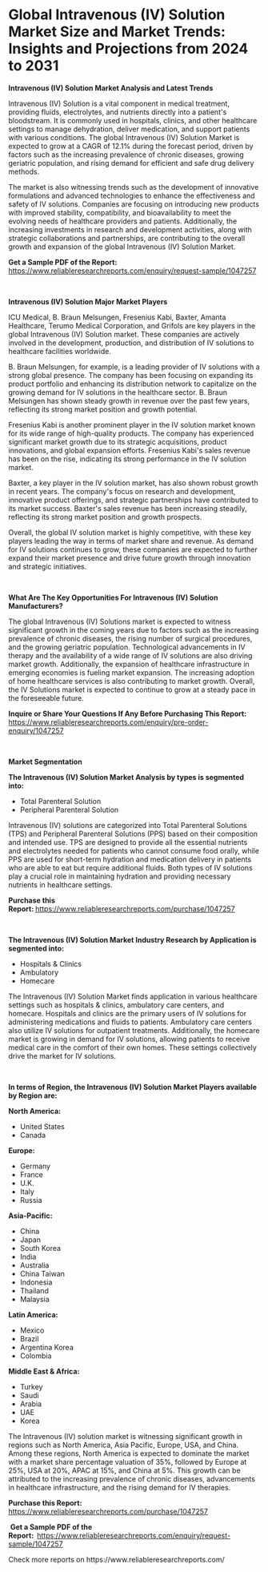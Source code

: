<p><h1>Global Intravenous (IV) Solution Market Size and Market Trends: Insights and Projections from 2024 to 2031</h1></p><p><strong>Intravenous (IV) Solution Market Analysis and Latest Trends</strong></p>
<p><p>Intravenous (IV) Solution is a vital component in medical treatment, providing fluids, electrolytes, and nutrients directly into a patient's bloodstream. It is commonly used in hospitals, clinics, and other healthcare settings to manage dehydration, deliver medication, and support patients with various conditions. The global Intravenous (IV) Solution Market is expected to grow at a CAGR of 12.1% during the forecast period, driven by factors such as the increasing prevalence of chronic diseases, growing geriatric population, and rising demand for efficient and safe drug delivery methods.</p><p>The market is also witnessing trends such as the development of innovative formulations and advanced technologies to enhance the effectiveness and safety of IV solutions. Companies are focusing on introducing new products with improved stability, compatibility, and bioavailability to meet the evolving needs of healthcare providers and patients. Additionally, the increasing investments in research and development activities, along with strategic collaborations and partnerships, are contributing to the overall growth and expansion of the global Intravenous (IV) Solution Market.</p></p>
<p><strong>Get a Sample PDF of the Report:&nbsp;</strong> <a href="https://www.reliableresearchreports.com/enquiry/request-sample/1047257">https://www.reliableresearchreports.com/enquiry/request-sample/1047257</a></p>
<p>&nbsp;</p>
<p><strong>Intravenous (IV) Solution Major Market Players</strong></p>
<p><p>ICU Medical, B. Braun Melsungen, Fresenius Kabi, Baxter, Amanta Healthcare, Terumo Medical Corporation, and Grifols are key players in the global Intravenous (IV) Solution market. These companies are actively involved in the development, production, and distribution of IV solutions to healthcare facilities worldwide.</p><p>B. Braun Melsungen, for example, is a leading provider of IV solutions with a strong global presence. The company has been focusing on expanding its product portfolio and enhancing its distribution network to capitalize on the growing demand for IV solutions in the healthcare sector. B. Braun Melsungen has shown steady growth in revenue over the past few years, reflecting its strong market position and growth potential.</p><p>Fresenius Kabi is another prominent player in the IV solution market known for its wide range of high-quality products. The company has experienced significant market growth due to its strategic acquisitions, product innovations, and global expansion efforts. Fresenius Kabi's sales revenue has been on the rise, indicating its strong performance in the IV solution market.</p><p>Baxter, a key player in the IV solution market, has also shown robust growth in recent years. The company's focus on research and development, innovative product offerings, and strategic partnerships have contributed to its market success. Baxter's sales revenue has been increasing steadily, reflecting its strong market position and growth prospects.</p><p>Overall, the global IV solution market is highly competitive, with these key players leading the way in terms of market share and revenue. As demand for IV solutions continues to grow, these companies are expected to further expand their market presence and drive future growth through innovation and strategic initiatives.</p></p>
<p>&nbsp;</p>
<p><strong>What Are The Key Opportunities For Intravenous (IV) Solution Manufacturers?</strong></p>
<p><p>The global Intravenous (IV) Solutions market is expected to witness significant growth in the coming years due to factors such as the increasing prevalence of chronic diseases, the rising number of surgical procedures, and the growing geriatric population. Technological advancements in IV therapy and the availability of a wide range of IV solutions are also driving market growth. Additionally, the expansion of healthcare infrastructure in emerging economies is fueling market expansion. The increasing adoption of home healthcare services is also contributing to market growth. Overall, the IV Solutions market is expected to continue to grow at a steady pace in the foreseeable future.</p></p>
<p><strong>Inquire or Share Your Questions If Any Before Purchasing This Report:</strong> <a href="https://www.reliableresearchreports.com/enquiry/pre-order-enquiry/1047257">https://www.reliableresearchreports.com/enquiry/pre-order-enquiry/1047257</a></p>
<p>&nbsp;</p>
<p><strong>Market Segmentation</strong></p>
<p><strong>The Intravenous (IV) Solution Market Analysis by types is segmented into:</strong></p>
<p><ul><li>Total Parenteral Solution</li><li>Peripheral Parenteral Solution</li></ul></p>
<p><p>Intravenous (IV) solutions are categorized into Total Parenteral Solutions (TPS) and Peripheral Parenteral Solutions (PPS) based on their composition and intended use. TPS are designed to provide all the essential nutrients and electrolytes needed for patients who cannot consume food orally, while PPS are used for short-term hydration and medication delivery in patients who are able to eat but require additional fluids. Both types of IV solutions play a crucial role in maintaining hydration and providing necessary nutrients in healthcare settings.</p></p>
<p><strong>Purchase this Report:&nbsp;</strong><a href="https://www.reliableresearchreports.com/purchase/1047257">https://www.reliableresearchreports.com/purchase/1047257</a></p>
<p>&nbsp;</p>
<p><strong>The Intravenous (IV) Solution Market Industry Research by Application is segmented into:</strong></p>
<p><ul><li>Hospitals & Clinics</li><li>Ambulatory</li><li>Homecare</li></ul></p>
<p><p>The Intravenous (IV) Solution Market finds application in various healthcare settings such as hospitals & clinics, ambulatory care centers, and homecare. Hospitals and clinics are the primary users of IV solutions for administering medications and fluids to patients. Ambulatory care centers also utilize IV solutions for outpatient treatments. Additionally, the homecare market is growing in demand for IV solutions, allowing patients to receive medical care in the comfort of their own homes. These settings collectively drive the market for IV solutions.</p></p>
<p>&nbsp;</p>
<p><strong>In terms of Region, the Intravenous (IV) Solution Market Players available by Region are:</strong></p>
<p>
    <p> <strong> North America: </strong>
        <ul>
            <li>United States</li>
            <li>Canada</li>
        </ul>
        </p> 
    <p> <strong> Europe: </strong>
        <ul>
            <li>Germany</li>
            <li>France</li>
            <li>U.K.</li>
            <li>Italy</li>
            <li>Russia</li>
        </ul>
        </p> 
    <p> <strong> Asia-Pacific: </strong>
        <ul>
            <li>China</li>
            <li>Japan</li>
            <li>South Korea</li>
            <li>India</li>
            <li>Australia</li>
            <li>China Taiwan</li>
            <li>Indonesia</li>
            <li>Thailand</li>
            <li>Malaysia</li>
        </ul>
        </p> 
    <p> <strong> Latin America: </strong>
        <ul>
            <li>Mexico</li>
            <li>Brazil</li>
            <li>Argentina Korea</li>
            <li>Colombia</li>
        </ul>
        </p> 
    <p> <strong> Middle East & Africa: </strong>
        <ul>
            <li>Turkey</li>
            <li>Saudi</li>
            <li>Arabia</li>
            <li>UAE</li>
            <li>Korea</li>
        </ul>
    </p>
    </p>
<p><p>The Intravenous (IV) solution market is witnessing significant growth in regions such as North America, Asia Pacific, Europe, USA, and China. Among these regions, North America is expected to dominate the market with a market share percentage valuation of 35%, followed by Europe at 25%, USA at 20%, APAC at 15%, and China at 5%. This growth can be attributed to the increasing prevalence of chronic diseases, advancements in healthcare infrastructure, and the rising demand for IV therapies.</p></p>
<p><strong>Purchase this Report: </strong><a href="https://www.reliableresearchreports.com/purchase/1047257">https://www.reliableresearchreports.com/purchase/1047257</a></p>
<p>&nbsp;<strong>Get a Sample PDF of the Report:&nbsp;&nbsp;</strong><a href="https://www.reliableresearchreports.com/enquiry/request-sample/1047257">https://www.reliableresearchreports.com/enquiry/request-sample/1047257</a></p>
<p><strong></strong></p>
<p>Check more reports on https://www.reliableresearchreports.com/</p>